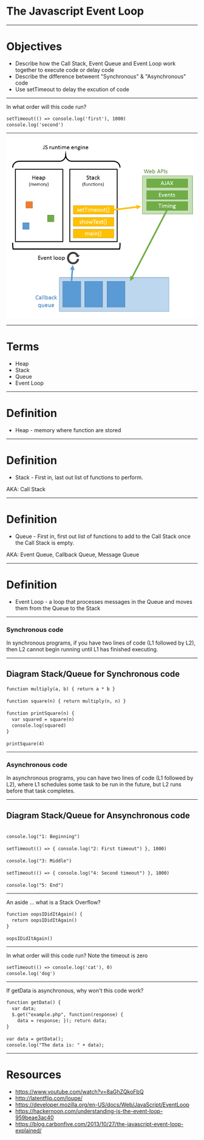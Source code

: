 # The Javascript Event Loop

---

# Objectives
- Describe how the Call Stack, Event Queue and Event Loop work together to execute code or delay code
- Describe the difference betweent "Synchronous" & "Asynchronous" code
- Use setTimeout to delay the excution of code

---

In what order will this code run?

```
setTimeout(() => console.log('first'), 1000)
console.log('second')
```

---

![fit](img/js_runtime.png)

---

# Terms
- Heap
- Stack
- Queue
- Event Loop

---

# Definition
- Heap - memory where function are stored

---

# Definition
- Stack - First in, last out list of functions to perform.

AKA: Call Stack

---

# Definition
- Queue - First in, first out list of functions to add to the Call Stack once the Call Stack is empty.

AKA: Event Queue, Callback Queue, Message Queue

---

# Definition
- Event Loop - a loop that processes messages in the Queue and moves them from the Queue to the Stack

---

### Synchronous code
In synchronous programs, if you have two lines of code (L1 followed by L2), then L2 cannot begin running until L1 has finished executing.


---

## Diagram Stack/Queue for Synchronous code

```
function multiply(a, b) { return a * b }

function square(n) { return multiply(n, n) }

function printSquare(n) {
  var squared = square(n)
  console.log(squared)
}

printSquare(4)
```

---

### Asynchronous code

In asynchronous programs, you can have two lines of code (L1 followed by L2), where L1 schedules some task to be run in the future, but L2 runs before that task completes.

---

## Diagram Stack/Queue for Ansynchronous code

```

console.log("1: Beginning")

setTimeout(() => { console.log("2: First timeout") }, 1000)

console.log("3: Middle")

setTimeout(() => { console.log("4: Second timeout") }, 1000)

console.log("5: End")

```

---

An aside ... what is a Stack Overflow?

```
function oopsIDidItAgain() {
  return oopsIDidItAgain()
}

oopsIDidItAgain()
```

---

In what order will this code run? Note the timeout is zero

```
setTimeout(() => console.log('cat'), 0)
console.log('dog')
```

---

If getData is asynchronous, why won't this code work?

```
function getData() {
  var data;
  $.get("example.php", function(response) {
    data = response; }); return data;
}

var data = getData();
console.log("The data is: " + data);
```

---

# Resources
* https://www.youtube.com/watch?v=8aGhZQkoFbQ
* http://latentflip.com/loupe/
* https://developer.mozilla.org/en-US/docs/Web/JavaScript/EventLoop
* https://hackernoon.com/understanding-js-the-event-loop-959beae3ac40
* https://blog.carbonfive.com/2013/10/27/the-javascript-event-loop-explained/